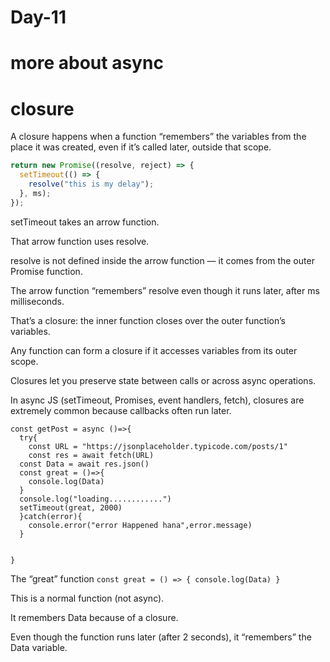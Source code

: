 # Day-11
# more about async 

# closure 
A closure happens when a function “remembers” the variables from the place it was created, even if it’s called later, outside that scope.
``` javascript
return new Promise((resolve, reject) => {
  setTimeout(() => {
    resolve("this is my delay");
  }, ms);
});
```
setTimeout takes an arrow function.

That arrow function uses resolve.

resolve is not defined inside the arrow function — it comes from the outer Promise function.

The arrow function “remembers” resolve even though it runs later, after ms milliseconds.

That’s a closure: the inner function closes over the outer function’s variables.

Any function can form a closure if it accesses variables from its outer scope.

Closures let you preserve state between calls or across async operations.

In async JS (setTimeout, Promises, event handlers, fetch), closures are extremely common because callbacks often run later.

``` Js 
const getPost = async ()=>{
  try{
    const URL = "https://jsonplaceholder.typicode.com/posts/1"
    const res = await fetch(URL)
  const Data = await res.json()
  const great = ()=>{
    console.log(Data)
  }
  console.log("loading............")
  setTimeout(great, 2000)
  }catch(error){
    console.error("error Happened hana",error.message)
  }

  
}
``` 
The “great” function
`const great = () => { console.log(Data) }`


This is a normal function (not async).

It remembers Data because of a closure.

Even though the function runs later (after 2 seconds), it “remembers” the Data variable.
